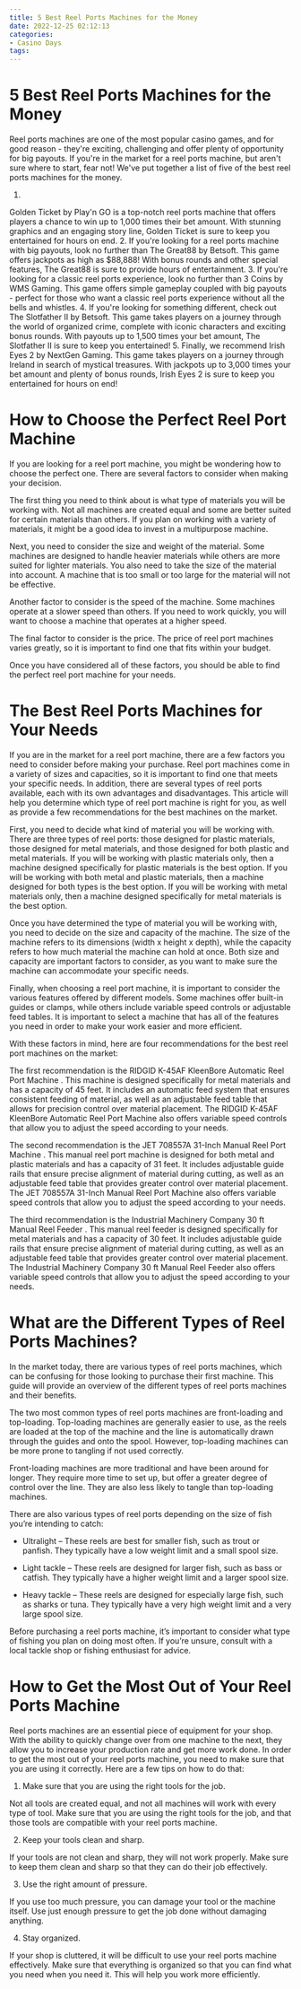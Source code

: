 ```yaml
---
title: 5 Best Reel Ports Machines for the Money
date: 2022-12-25 02:12:13
categories:
- Casino Days
tags:
---
```



#  5 Best Reel Ports Machines for the Money

Reel ports machines are one of the most popular casino games, and for good reason - they're exciting, challenging and offer plenty of opportunity for big payouts. If you're in the market for a reel ports machine, but aren't sure where to start, fear not! We've put together a list of five of the best reel ports machines for the money.

1. 
Golden Ticket by Play'n GO is a top-notch reel ports machine that offers players a chance to win up to 1,000 times their bet amount. With stunning graphics and an engaging story line, Golden Ticket is sure to keep you entertained for hours on end.
2. 
If you're looking for a reel ports machine with big payouts, look no further than The Great88 by Betsoft. This game offers jackpots as high as $88,888! With bonus rounds and other special features, The Great88 is sure to provide hours of entertainment.
3. 
If you're looking for a classic reel ports experience, look no further than 3 Coins by WMS Gaming. This game offers simple gameplay coupled with big payouts - perfect for those who want a classic reel ports experience without all the bells and whistles.
4. 
If you're looking for something different, check out The Slotfather II by Betsoft. This game takes players on a journey through the world of organized crime, complete with iconic characters and exciting bonus rounds. With payouts up to 1,500 times your bet amount, The Slotfather II is sure to keep you entertained!
5. 
Finally, we recommend Irish Eyes 2 by NextGen Gaming. This game takes players on a journey through Ireland in search of mystical treasures. With jackpots up to 3,000 times your bet amount and plenty of bonus rounds, Irish Eyes 2 is sure to keep you entertained for hours on end!

#  How to Choose the Perfect Reel Port Machine

If you are looking for a reel port machine, you might be wondering how to choose the perfect one. There are several factors to consider when making your decision.

The first thing you need to think about is what type of materials you will be working with. Not all machines are created equal and some are better suited for certain materials than others. If you plan on working with a variety of materials, it might be a good idea to invest in a multipurpose machine.

Next, you need to consider the size and weight of the material. Some machines are designed to handle heavier materials while others are more suited for lighter materials. You also need to take the size of the material into account. A machine that is too small or too large for the material will not be effective.

Another factor to consider is the speed of the machine. Some machines operate at a slower speed than others. If you need to work quickly, you will want to choose a machine that operates at a higher speed.

The final factor to consider is the price. The price of reel port machines varies greatly, so it is important to find one that fits within your budget.

Once you have considered all of these factors, you should be able to find the perfect reel port machine for your needs.

#  The Best Reel Ports Machines for Your Needs

If you are in the market for a reel port machine, there are a few factors you need to consider before making your purchase. Reel port machines come in a variety of sizes and capacities, so it is important to find one that meets your specific needs. In addition, there are several types of reel ports available, each with its own advantages and disadvantages. This article will help you determine which type of reel port machine is right for you, as well as provide a few recommendations for the best machines on the market.

First, you need to decide what kind of material you will be working with. There are three types of reel ports: those designed for plastic materials, those designed for metal materials, and those designed for both plastic and metal materials. If you will be working with plastic materials only, then a machine designed specifically for plastic materials is the best option. If you will be working with both metal and plastic materials, then a machine designed for both types is the best option. If you will be working with metal materials only, then a machine designed specifically for metal materials is the best option.

Once you have determined the type of material you will be working with, you need to decide on the size and capacity of the machine. The size of the machine refers to its dimensions (width x height x depth), while the capacity refers to how much material the machine can hold at once. Both size and capacity are important factors to consider, as you want to make sure the machine can accommodate your specific needs.

Finally, when choosing a reel port machine, it is important to consider the various features offered by different models. Some machines offer built-in guides or clamps, while others include variable speed controls or adjustable feed tables. It is important to select a machine that has all of the features you need in order to make your work easier and more efficient.

With these factors in mind, here are four recommendations for the best reel port machines on the market:

The first recommendation is the RIDGID K-45AF KleenBore Automatic Reel Port Machine . This machine is designed specifically for metal materials and has a capacity of 45 feet. It includes an automatic feed system that ensures consistent feeding of material, as well as an adjustable feed table that allows for precision control over material placement. The RIDGID K-45AF KleenBore Automatic Reel Port Machine also offers variable speed controls that allow you to adjust the speed according to your needs.

The second recommendation is the JET 708557A 31-Inch Manual Reel Port Machine . This manual reel port machine is designed for both metal and plastic materials and has a capacity of 31 feet. It includes adjustable guide rails that ensure precise alignment of material during cutting, as well as an adjustable feed table that provides greater control over material placement. The JET 708557A 31-Inch Manual Reel Port Machine also offers variable speed controls that allow you to adjust the speed according to your needs.

The third recommendation is the Industrial Machinery Company 30 ft Manual Reel Feeder . This manual reel feeder is designed specifically for metal materials and has a capacity of 30 feet. It includes adjustable guide rails that ensure precise alignment of material during cutting, as well as an adjustable feed table that provides greater control over material placement. The Industrial Machinery Company 30 ft Manual Reel Feeder also offers variable speed controls that allow you to adjust the speed according to your needs.

#  What are the Different Types of Reel Ports Machines?

In the market today, there are various types of reel ports machines, which can be confusing for those looking to purchase their first machine. This guide will provide an overview of the different types of reel ports machines and their benefits.

The two most common types of reel ports machines are front-loading and top-loading. Top-loading machines are generally easier to use, as the reels are loaded at the top of the machine and the line is automatically drawn through the guides and onto the spool. However, top-loading machines can be more prone to tangling if not used correctly.

Front-loading machines are more traditional and have been around for longer. They require more time to set up, but offer a greater degree of control over the line. They are also less likely to tangle than top-loading machines.

There are also various types of reel ports depending on the size of fish you’re intending to catch:

* Ultralight – These reels are best for smaller fish, such as trout or panfish. They typically have a low weight limit and a small spool size.

* Light tackle – These reels are designed for larger fish, such as bass or catfish. They typically have a higher weight limit and a larger spool size.

* Heavy tackle – These reels are designed for especially large fish, such as sharks or tuna. They typically have a very high weight limit and a very large spool size.

Before purchasing a reel ports machine, it’s important to consider what type of fishing you plan on doing most often. If you’re unsure, consult with a local tackle shop or fishing enthusiast for advice.

#  How to Get the Most Out of Your Reel Ports Machine

Reel ports machines are an essential piece of equipment for your shop. With the ability to quickly change over from one machine to the next, they allow you to increase your production rate and get more work done. In order to get the most out of your reel ports machine, you need to make sure that you are using it correctly. Here are a few tips on how to do that:

1. Make sure that you are using the right tools for the job.

Not all tools are created equal, and not all machines will work with every type of tool. Make sure that you are using the right tools for the job, and that those tools are compatible with your reel ports machine.

2. Keep your tools clean and sharp.

If your tools are not clean and sharp, they will not work properly. Make sure to keep them clean and sharp so that they can do their job effectively.

3. Use the right amount of pressure.

If you use too much pressure, you can damage your tool or the machine itself. Use just enough pressure to get the job done without damaging anything.

4. Stay organized.

If your shop is cluttered, it will be difficult to use your reel ports machine effectively. Make sure that everything is organized so that you can find what you need when you need it. This will help you work more efficiently.